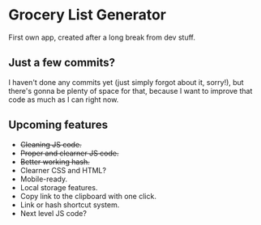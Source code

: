 # Grocery List Generator
 First own app, created after a long break from dev stuff.

## Just a few commits?
I haven't done any commits yet (just simply forgot about it, sorry!), but there's gonna be plenty of space for that, because I want to improve that code as much as I can right now.

## Upcoming features
- ~~Cleaning JS code.~~
- ~~Proper and clearner JS code.~~
- ~~Better working hash.~~
- Clearner CSS and HTML?
- Mobile-ready.
- Local storage features.
- Copy link to the clipboard with one click.
- Link or hash shortcut system.
- Next level JS code?
